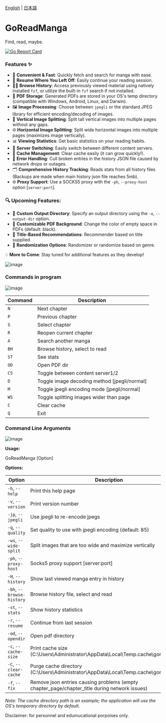 [English](README.md) | [日本語](README.ja.md)

# GoReadManga
Find, read, maybe.

[![Go Report Card](https://goreportcard.com/badge/github.com/stl3/GoReadManga)](https://goreportcard.com/report/github.com/stl3/GoReadManga)
### Features ✨

- 🚀 **Convenient & Fast**: Quickly fetch and search for manga with ease.
- 🔄 **Resume Where You Left Off**: Easily continue your reading session.
- 🕵️‍♂️ **Browse History**: Access previously viewed material using natively installed `fzf`, or utilize the built-in `fzf` search if not installed.
- 📁 **PDF Storage**: Generated PDFs are stored in your OS's temp directory (compatible with Windows, Android, Linux, and Darwin).
- 🖼️ **Image Processing**: Choose between `jpegli` or the standard JPEG library for efficient encoding/decoding of images.
- 📄 **Vertical Image Splitting**: Split tall vertical images into multiple pages without any gaps.
- 🌐 **Horizontal Image Splitting**: Split wide horizontal images into multiple pages (maximizes image vertically).
- 📊 **Viewing Statistics**: Get basic statistics on your reading habits.
- 🔄 **Server Switching**: Easily switch between different content servers.
- 🧹 **Cache Management**: Clear cache easily (it can grow quickly!).
- 🔧 **Error Handling**: Cull broken entries in the history JSON file caused by network drops or outages.
- 🗂️ **Comprehensive History Tracking**: Reads stats from all history files (Backups are made when main history json file reaches 5mb).
- 🌐 **Proxy Support**: Use a SOCKS5 proxy with the `-ph`, `--proxy-host` option [`server:port`].
  
### 🔍 Upcoming Features:
- 📂 **Custom Output Directory**: Specify an output directory using the `-o`, `--output-dir` option.
- 🎨 **Customizable PDF Background**: Change the color of empty space in PDFs (default: black).
- 🎯 **Title-Based Recommendations**: Recommender based on title supplied.
- 🎲 **Randomization Options**: Randomizer or randomize based on genre.

💡 **More to Come**: Stay tuned for additional features as they develop!

![image](https://github.com/user-attachments/assets/0e1792f4-dbc6-4bf0-8217-bb27a97c4cfc)


### Commands in program
![image](https://github.com/user-attachments/assets/1cb7862b-1800-4f92-8c0a-f74be3f9df11)






| Command | Description |
|---|---|
| `N` | Next chapter |
| `P` | Previous chapter |
| `S` | Select chapter |
| `R` | Reopen current chapter |
| `A` | Search another manga |
| `BH` | Browse history, select to read |
| `ST` | See stats |
| `OD` | Open PDF dir |
| `CS` | Toggle between content server1/2 |
| `D` | Toggle image decoding method [jpegli/normal] |
| `M` | Toggle jpegli encoding mode [jpegli/normal] |
| `WS` | Toggle splitting images wider than page |
| `C` | Clear cache |
| `Q` | Exit |

### Command Line Arguments
![image](https://github.com/user-attachments/assets/d6cf98b7-a4f9-4762-975f-b6a7054348d0)



**Usage:**

  GoReadManga [Option]


**Options:**

| Option                        | Description                                                |
|-------------------------------|------------------------------------------------------------|
| `-h`, `--help`               | Print this help page                                       |
| `-v`, `--version`            | Print version number                                       |
| `-jp`, `--jpegli`            | Use jpegli to re-encode jpegs                            |
| `-q`, `--quality`            | Set quality to use with jpegli encoding (default: 85)    |
| `-ws`, `--wide-split`        | Split images that are too wide and maximize vertically     |
| `-ph`, `--proxy-host`        | Socks5 proxy support [server:port]     |
| `-H`, `--history`            | Show last viewed manga entry in history                   |
| `-bh`, `--browse-history`    | Browse history file, select and read                      |
| `-st`, `--stats`             | Show history statistics                                    |
| `-r`, `--resume`             | Continue from last session                                 |
| `-od`, `--opendir`           | Open pdf directory                                        |
| `-c`, `--cache-size`         | Print cache size (C:\Users\Administrator\AppData\Local\Temp\.cache\goreadmanga)   |
| `-C`, `--clear-cache`        | Purge cache directory (C:\Users\Administrator\AppData\Local\Temp\.cache\goreadmanga) |
| `-f`, `--fix`        | Remove json entries causing problems (empty chapter_page/chapter_title during network issues) |

*Note: The cache directory path is an example; the application will use the OS's temporary directory by default.*


Disclaimer: for personnel and edumucational porpoises only.
